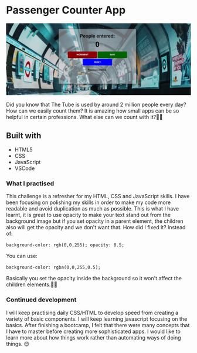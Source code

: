 # Passenger Counter App

![Design preview for the Passenger Counter App Challenge](./images/passenger-counter-git.gif)

Did you know that The Tube is used by around 2 million people every day? How can we easily count them? It is amazing how small apps can be so helpful in certain professions. What else can we count with it?🔢🤔

## Built with

- HTML5
- CSS
- JavaScript
- VSCode

### What I practised

This challenge is a refresher for my HTML, CSS and JavaScript skills. I have been focusing on polishing my skills in order to make my code more readable and avoid duplication as much as possible. This is what I have learnt, it is great to use opacity to make your text stand out from the background image but if you set opacity in a parent element, the children also will get the opacity and we don't want that. How did I fixed it?
Instead of:
```
background-color: rgb(0,0,255); opacity: 0.5;
```
You can use:
```
background-color: rgba(0,0,255,0.5);
```
Basically you set the opacity inside the background so it won't affect the children elements.👏🌈


### Continued development

I will keep practising daily CSS/HTML to develop speed from creating a variety of basic components. I will keep learning javascript focusing on the basics. After finishing a bootcamp, I felt that there were many concepts that I have to master before creating more sophisticated apps. I would like to learn more about how things work rather than automating ways of doing things. 😊
